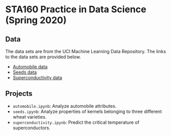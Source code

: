 # STA160 Practice in Data Science (Spring 2020)

## Data
The data sets are from the UCI Machine Learning Data Repository. The links to the data sets are provided below.
  * [Automobile data](https://archive.ics.uci.edu/ml/datasets/Automobile)
  * [Seeds data](https://archive.ics.uci.edu/ml/datasets/seeds)
  * [Superconductivity data](https://archive.ics.uci.edu/ml/datasets/Superconductivty+Data)

## Projects
  * `automobile.ipynb`: Analyze automobile attributes.
  * `seeds.ipynb`: Analyze properties of kernels belonging to three different wheat varieties.
  * `superconductivity.ipynb`: Predict the critical temperature of superconductors.
